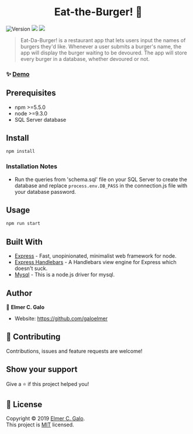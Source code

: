 <h1 align="center">Eat-the-Burger! 🍔 </h1>
<p>
  <img alt="Version" src="https://img.shields.io/badge/version-1.0-blue.svg?cacheSeconds=2592000" />
  <img src="https://img.shields.io/badge/npm-%3E%3D5.5.0-blue.svg" />
  <img src="https://img.shields.io/badge/node-%3E%3D9.3.0-blue.svg" />
</p>

> Eat-Da-Burger! is a restaurant app that lets users input the names of burgers they'd like. Whenever a user submits a burger's name, the app will display the burger waiting to be devoured. The app will store every burger in a database, whether devoured or not.

### ✨ [Demo](https://infinite-badlands-13683.herokuapp.com/)

## Prerequisites

- npm >=5.5.0
- node >=9.3.0
- SQL Server database

## Install

```sh
npm install
```

### Installation Notes

- Run the queries from 'schema.sql' file on your SQL Server to create the database and replace ```process.env.DB_PASS``` in the connection.js file with your database password.

## Usage

```sh
npm run start
```

## Built With

* [Express](https://www.npmjs.com/package/express) - Fast, unopinionated, minimalist web framework for node.
* [Express Handlebars](https://www.npmjs.com/package/express-handlebars) - A Handlebars view engine for Express which doesn't suck.
* [Mysql](https://www.npmjs.com/package/mysql) - This is a node.js driver for mysql.

## Author

👤 **Elmer C. Galo**

* Website: https://github.com/galoelmer

## 🤝 Contributing

Contributions, issues and feature requests are welcome!<br />

## Show your support

Give a ⭐️ if this project helped you!

## 📝 License

Copyright © 2019 [Elmer C. Galo](https://github.com/galoelmer).<br />
This project is [MIT](https://github.com/kefranabg/readme-md-generator/blob/master/LICENSE) licensed.

